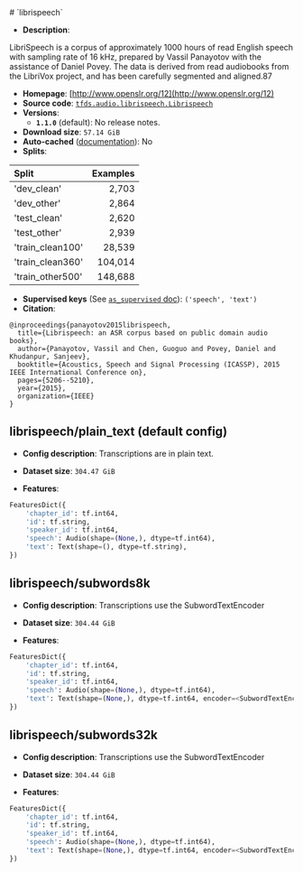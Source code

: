 <div itemscope itemtype="http://schema.org/Dataset">
  <div itemscope itemprop="includedInDataCatalog" itemtype="http://schema.org/DataCatalog">
    <meta itemprop="name" content="TensorFlow Datasets" />
  </div>
  <meta itemprop="name" content="librispeech" />
  <meta itemprop="description" content="LibriSpeech is a corpus of approximately 1000 hours of read English speech with sampling rate of 16 kHz,&#10;prepared by Vassil Panayotov with the assistance of Daniel Povey. The data is derived from read&#10;audiobooks from the LibriVox project, and has been carefully segmented and aligned.87&#10;&#10;To use this dataset:&#10;&#10;```python&#10;import tensorflow_datasets as tfds&#10;&#10;ds = tfds.load(&#x27;librispeech&#x27;, split=&#x27;train&#x27;)&#10;for ex in ds.take(4):&#10;  print(ex)&#10;```&#10;&#10;See [the guide](https://www.tensorflow.org/datasets/overview) for more&#10;informations on [tensorflow_datasets](https://www.tensorflow.org/datasets).&#10;&#10;" />
  <meta itemprop="url" content="https://www.tensorflow.org/datasets/catalog/librispeech" />
  <meta itemprop="sameAs" content="http://www.openslr.org/12" />
  <meta itemprop="citation" content="@inproceedings{panayotov2015librispeech,&#10;  title={Librispeech: an ASR corpus based on public domain audio books},&#10;  author={Panayotov, Vassil and Chen, Guoguo and Povey, Daniel and Khudanpur, Sanjeev},&#10;  booktitle={Acoustics, Speech and Signal Processing (ICASSP), 2015 IEEE International Conference on},&#10;  pages={5206--5210},&#10;  year={2015},&#10;  organization={IEEE}&#10;}" />
</div>
# `librispeech`

*   **Description**:

LibriSpeech is a corpus of approximately 1000 hours of read English speech with
sampling rate of 16 kHz, prepared by Vassil Panayotov with the assistance of
Daniel Povey. The data is derived from read audiobooks from the LibriVox
project, and has been carefully segmented and aligned.87

*   **Homepage**: [http://www.openslr.org/12](http://www.openslr.org/12)
*   **Source code**:
    [`tfds.audio.librispeech.Librispeech`](https://github.com/tensorflow/datasets/tree/master/tensorflow_datasets/audio/librispeech.py)
*   **Versions**:
    *   **`1.1.0`** (default): No release notes.
*   **Download size**: `57.14 GiB`
*   **Auto-cached**
    ([documentation](https://www.tensorflow.org/datasets/performances#auto-caching)):
    No
*   **Splits**:

Split            | Examples
:--------------- | -------:
'dev_clean'      | 2,703
'dev_other'      | 2,864
'test_clean'     | 2,620
'test_other'     | 2,939
'train_clean100' | 28,539
'train_clean360' | 104,014
'train_other500' | 148,688

*   **Supervised keys** (See
    [`as_supervised` doc](https://www.tensorflow.org/datasets/api_docs/python/tfds/load#args)):
    `('speech', 'text')`
*   **Citation**:

```
@inproceedings{panayotov2015librispeech,
  title={Librispeech: an ASR corpus based on public domain audio books},
  author={Panayotov, Vassil and Chen, Guoguo and Povey, Daniel and Khudanpur, Sanjeev},
  booktitle={Acoustics, Speech and Signal Processing (ICASSP), 2015 IEEE International Conference on},
  pages={5206--5210},
  year={2015},
  organization={IEEE}
}
```

## librispeech/plain_text (default config)

*   **Config description**: Transcriptions are in plain text.

*   **Dataset size**: `304.47 GiB`

*   **Features**:

```python
FeaturesDict({
    'chapter_id': tf.int64,
    'id': tf.string,
    'speaker_id': tf.int64,
    'speech': Audio(shape=(None,), dtype=tf.int64),
    'text': Text(shape=(), dtype=tf.string),
})
```

## librispeech/subwords8k

*   **Config description**: Transcriptions use the SubwordTextEncoder

*   **Dataset size**: `304.44 GiB`

*   **Features**:

```python
FeaturesDict({
    'chapter_id': tf.int64,
    'id': tf.string,
    'speaker_id': tf.int64,
    'speech': Audio(shape=(None,), dtype=tf.int64),
    'text': Text(shape=(None,), dtype=tf.int64, encoder=<SubwordTextEncoder vocab_size=8215>),
})
```

## librispeech/subwords32k

*   **Config description**: Transcriptions use the SubwordTextEncoder

*   **Dataset size**: `304.44 GiB`

*   **Features**:

```python
FeaturesDict({
    'chapter_id': tf.int64,
    'id': tf.string,
    'speaker_id': tf.int64,
    'speech': Audio(shape=(None,), dtype=tf.int64),
    'text': Text(shape=(None,), dtype=tf.int64, encoder=<SubwordTextEncoder vocab_size=32550>),
})
```
